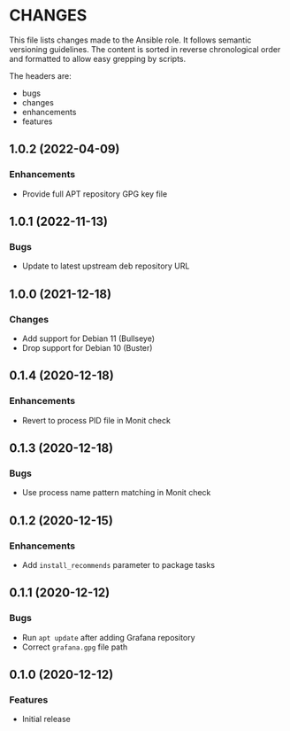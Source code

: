 # CHANGES

This file lists changes made to the Ansible role. It follows semantic versioning
guidelines. The content is sorted in reverse chronological order and formatted
to allow easy grepping by scripts.

The headers are:
- bugs
- changes
- enhancements
- features

## 1.0.2 (2022-04-09)

### Enhancements

- Provide full APT repository GPG key file

## 1.0.1 (2022-11-13)

### Bugs

- Update to latest upstream deb repository URL

## 1.0.0 (2021-12-18)

### Changes

- Add support for Debian 11 (Bullseye)
- Drop support for Debian 10 (Buster)

## 0.1.4 (2020-12-18)

### Enhancements

- Revert to process PID file in Monit check

## 0.1.3 (2020-12-18)

### Bugs

- Use process name pattern matching in Monit check

## 0.1.2 (2020-12-15)

### Enhancements

- Add `install_recommends` parameter to package tasks

## 0.1.1 (2020-12-12)

### Bugs

- Run `apt update` after adding Grafana repository
- Correct `grafana.gpg` file path

## 0.1.0 (2020-12-12)

### Features

- Initial release
